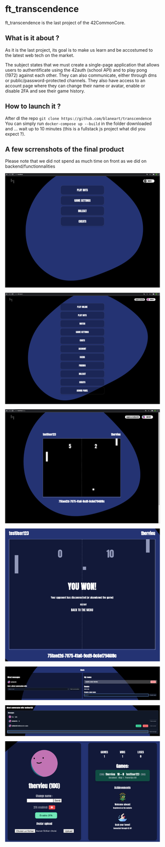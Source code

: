 # ft_transcendence

ft_transcendence is the last project of the 42CommonCore.

## What is it about ?

As it is the last project, its goal is to make us learn and be accostumed to the latest web tech on the market.

The subject states that we must create a single-page application that allows users to authentificate using the 42auth (school API) and to play pong (1972) against each other. They can also communicate, either through dms or public/password-protected channels. They also have access to an account page where they can change their name or avatar, enable or disable 2FA and see their game history.

## How to launch it ?

After dl the repo `git clone https://github.com/blaneart/transcendence`
You can simply run `docker-compose up --build` in the folder downloaded and ... wait up to 10 minutes (this is a fullstack js project what did you expect ?).

## A few scrrenshots of the final product

Please note that we did not spend as much time on front as we did on backend/functionnalities

![alt text](https://github.com/blaneart/transcendence/blob/main/mdImages/LoggedOut.png "Logged Out")

![alt text](https://github.com/blaneart/transcendence/blob/main/mdImages/LoggedIn.png "Logged In")

![alt text](https://github.com/blaneart/transcendence/blob/main/mdImages/GameOn.png "Game On")

![alt text](https://github.com/blaneart/transcendence/blob/main/mdImages/EndGame.png "End Game Menu")

![alt text](https://github.com/blaneart/transcendence/blob/main/mdImages/Chats.png "Chats")

![alt text](https://github.com/blaneart/transcendence/blob/main/mdImages/Dms.png "Dms")

![alt text](https://github.com/blaneart/transcendence/blob/main/mdImages/AccountPage.png "Account Page")
